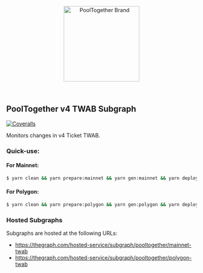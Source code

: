 <p align="center">
  <a href="https://github.com/pooltogether/pooltogether--brand-assets">
    <img src="https://github.com/pooltogether/pooltogether--brand-assets/blob/977e03604c49c63314450b5d432fe57d34747c66/logo/pooltogether-logo--purple-gradient.png?raw=true" alt="PoolTogether Brand" style="max-width:100%;" width="200">
  </a>
</p>

<br />

## PoolTogether v4 TWAB Subgraph

[![Coveralls](https://github.com/pooltogether/twab-subgraph/actions/workflows/main.yml/badge.svg)](https://github.com/pooltogether/twab-subgraph/actions/workflows/main.yml)

Monitors changes in v4 Ticket TWAB.

### Quick-use:

#### For Mainnet:

```sh
$ yarn clean && yarn prepare:mainnet && yarn gen:mainnet && yarn deploy:mainnet
```

#### For Polygon:

```sh
$ yarn clean && yarn prepare:polygon && yarn gen:polygon && yarn deploy:polygon
```

### Hosted Subgraphs

Subgraphs are hosted at the following URLs:

-   https://thegraph.com/hosted-service/subgraph/pooltogether/mainnet-twab
-   https://thegraph.com/hosted-service/subgraph/pooltogether/polygon-twab
